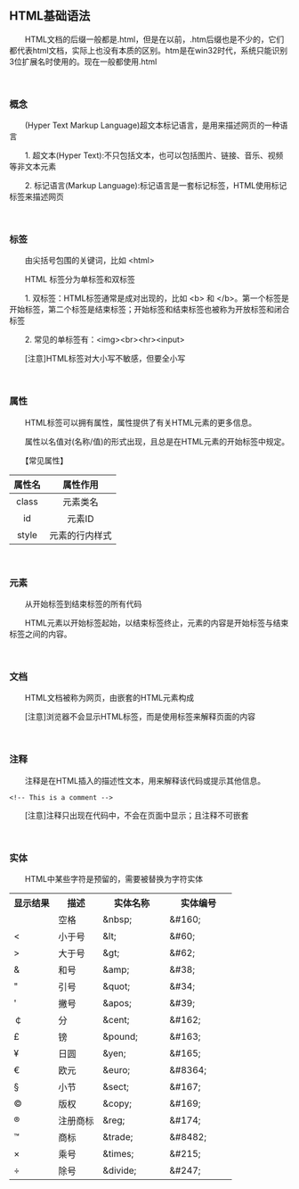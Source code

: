 ## HTML基础语法

　　HTML文档的后缀一般都是.html，但是在以前，.htm后缀也是不少的，它们都代表html文档，实际上也没有本质的区别。htm是在win32时代，系统只能识别3位扩展名时使用的。现在一般都使用.html

&nbsp;

### 概念

　　(Hyper Text Markup Language)超文本标记语言，是用来描述网页的一种语言

　　1. 超文本(Hyper Text):不只包括文本，也可以包括图片、链接、音乐、视频等非文本元素

　　2. 标记语言(Markup Language):标记语言是一套标记标签，HTML使用标记标签来描述网页

&nbsp;


### 标签

　　由尖括号包围的关键词，比如 &lt;html&gt;

　　HTML 标签分为单标签和双标签

　　1. 双标签：HTML标签通常是成对出现的，比如 &lt;b&gt; 和 &lt;/b&gt;。第一个标签是开始标签，第二个标签是结束标签；开始标签和结束标签也被称为开放标签和闭合标签

　　2. 常见的单标签有：&lt;img&gt;&lt;br&gt;&lt;hr&gt;&lt;input&gt;

　　[注意]HTML标签对大小写不敏感，但要全小写

&nbsp;

### 属性

　　HTML标签可以拥有属性，属性提供了有关HTML元素的更多信息。

　　属性以名值对(名称/值)的形式出现，且总是在HTML元素的开始标签中规定。

　　【常见属性】

|属性名 | 属性作用   | 
| :----:  | :----:  |  
| class     |元素类名  | 
| id        |  元素ID   |   
| style        |  元素的行内样式   | 

&nbsp;

### 元素

　　从开始标签到结束标签的所有代码

　　HTML元素以开始标签起始，以结束标签终止，元素的内容是开始标签与结束标签之间的内容。

&nbsp;

### 文档

　　HTML文档被称为网页，由嵌套的HTML元素构成

　　[注意]浏览器不会显示HTML标签，而是使用标签来解释页面的内容

&nbsp;

### 注释

　　注释是在HTML插入的描述性文本，用来解释该代码或提示其他信息。

	<!-- This is a comment -->

　　[注意]注释只出现在代码中，不会在页面中显示；且注释不可嵌套

&nbsp;

### 实体

　　HTML中某些字符是预留的，需要被替换为字符实体

<table class="table">
<tbody>
<tr><th style="width: 20%;">显示结果</th><th style="width: 20%;">描述</th><th style="width: 30%;">实体名称</th><th style="width: 30%;">实体编号</th></tr>
<tr>
<td>&nbsp;</td>
<td>空格</td>
<td>&amp;nbsp;</td>
<td>&amp;#160;</td>
</tr>
<tr>
<td>&lt;</td>
<td>小于号</td>
<td>&amp;lt;</td>
<td>&amp;#60;</td>
</tr>
<tr>
<td>&gt;</td>
<td>大于号</td>
<td>&amp;gt;</td>
<td>&amp;#62;</td>
</tr>
<tr>
<td>&amp;</td>
<td>和号</td>
<td>&amp;amp;</td>
<td>&amp;#38;</td>
</tr>
<tr>
<td>"</td>
<td>引号</td>
<td>&amp;quot;</td>
<td>&amp;#34;</td>
</tr>
<tr>
<td>'</td>
<td>撇号&nbsp;</td>
<td>&amp;apos;&nbsp;</td>
<td>&amp;#39;</td>
</tr>
<tr>
<td>￠</td>
<td>分</td>
<td>&amp;cent;</td>
<td>&amp;#162;</td>
</tr>
<tr>
<td>&pound;</td>
<td>镑</td>
<td>&amp;pound;</td>
<td>&amp;#163;</td>
</tr>
<tr>
<td>&yen;</td>
<td>日圆</td>
<td>&amp;yen;</td>
<td>&amp;#165;</td>
</tr>
<tr>
<td>&euro;</td>
<td>欧元</td>
<td>&amp;euro;</td>
<td>&amp;#8364;</td>
</tr>
<tr>
<td>&sect;</td>
<td>小节</td>
<td>&amp;sect;</td>
<td>&amp;#167;</td>
</tr>
<tr>
<td>&copy;</td>
<td>版权</td>
<td>&amp;copy;</td>
<td>&amp;#169;</td>
</tr>
<tr>
<td>&reg;</td>
<td>注册商标</td>
<td>&amp;reg;</td>
<td>&amp;#174;</td>
</tr>
<tr>
<td>&trade;</td>
<td>商标</td>
<td>&amp;trade;</td>
<td>&amp;#8482;</td>
</tr>
<tr>
<td>&times;</td>
<td>乘号</td>
<td>&amp;times;</td>
<td>&amp;#215;</td>
</tr>
<tr>
<td>&divide;</td>
<td>除号</td>
<td>&amp;divide;</td>
<td>&amp;#247;</td>
</tr>
</tbody>
</table>